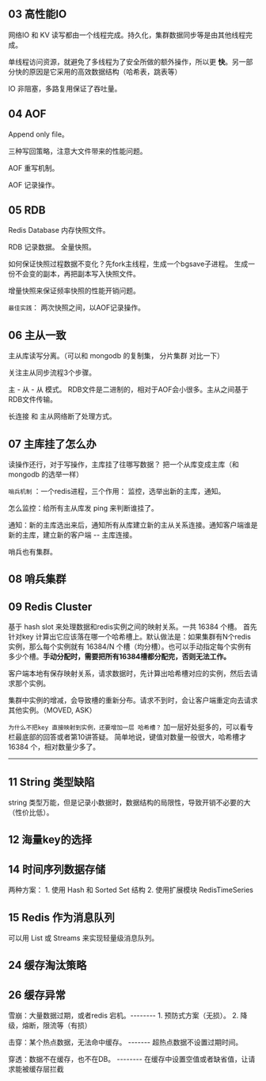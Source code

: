 



## 03 高性能IO

网络IO 和 KV 读写都由一个线程完成。持久化，集群数据同步等是由其他线程完成。

单线程访问资源，就避免了多线程为了安全所做的额外操作，所以更 **快**。另一部分快的原因是它采用的高效数据结构（哈希表，跳表等）

IO 非阻塞，多路复用保证了吞吐量。

## 04 AOF

Append only file。

三种写回策略，注意大文件带来的性能问题。

AOF 重写机制。

AOF 记录操作。



## 05 RDB

Redis Database 内存快照文件。

RDB 记录数据。 全量快照。

如何保证快照过程数据不变化？先fork主线程，生成一个bgsave子进程。 生成一份不会变的副本，再把副本写入快照文件。

增量快照来保证频率快照的性能开销问题。

`最佳实践`： 两次快照之间，以AOF记录操作。 

## 06 主从一致

主从库读写分离。（可以和 mongodb 的复制集， 分片集群  对比一下）

关注主从同步流程3个步骤。

主 - 从 - 从 模式。 RDB文件是二进制的，相对于AOF会小很多。主从之间基于RDB文件传输。

长连接  和 主从网络断了处理方式。

## 07 主库挂了怎么办

读操作还行，对于写操作，主库挂了往哪写数据？ 把一个从库变成主库（和 mongodb 的选举一样）

`哨兵机制` ：一个redis进程，三个作用： 监控，选举出新的主库，通知。

怎么监控：给所有主从库发  ping 来判断谁挂了。

通知：新的主库选出来后，通知所有从库建立新的主从关系连接。通知客户端谁是新的主库，建立新的客户端 -- 主库连接。

哨兵也有集群。

## 08 哨兵集群



## 09 Redis Cluster

基于 hash slot 来处理数据和redis实例之间的映射关系。一共 16384 个槽。 首先 针对key 计算出它应该落在哪一个哈希槽上。默认做法是：如果集群有N个redis实例，那么每个实例就有 16384/N 个槽（均分槽）。也可以手动指定每个实例有多少个槽。**手动分配时，需要把所有16384槽都分配完，否则无法工作。**

客户端本地有保存映射关系，请求数据时，先计算出哈希槽对应的实例，然后去请求那个实例。

集群中实例的增减，会导致槽的重新分布。请求不到时，会让客户端重定向去请求其他实例。（MOVED, ASK）

`为什么不把key 直接映射到实例，还要增加一层 哈希槽？` 加一层好处挺多的，可以看专栏最底部的回答或者第10讲答疑。 简单地说，键值对数量一般很大，哈希槽才  16384 个，相对数量少多了。

---------

## 11 String 类型缺陷

string 类型万能，但是记录小数据时，数据结构的局限性，导致开销不必要的大（性价比低）。

## 12 海量key的选择



## 14 时间序列数据存储

两种方案： 1. 使用 Hash 和  Sorted Set 结构     2. 使用扩展模块 RedisTimeSeries

## 15 Redis 作为消息队列

可以用 List 或 Streams 来实现轻量级消息队列。

## 24 缓存淘汰策略



## 26 缓存异常

雪崩：大量数据过期，或者redis 宕机。--------  1. 预防式方案（无损）。 2. 降级，熔断，限流等（有损）

击穿：某个热点数据，无法命中缓存。  ------- 超热点数据不设置过期时间。

穿透：数据不在缓存，也不在DB。 -------- 在缓存中设置空值或者缺省值，让请求能被缓存层拦截




